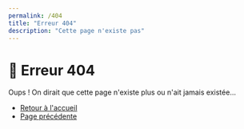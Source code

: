 ```yaml
---
permalink: /404
title: "Erreur 404"
description: "Cette page n'existe pas"
---
```


# 🤔 Erreur 404

Oups ! On dirait que cette page n'existe plus ou n'ait jamais existée...

- [Retour à l'accueil](/)
- [Page précédente](javascript:history.back())
